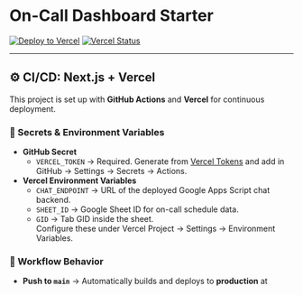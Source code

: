 # On-Call Dashboard Starter

[![Deploy to Vercel](https://github.com/adzryAI/oncall-dashboard-starter/actions/workflows/deploy.yml/badge.svg)](https://github.com/adzryAI/oncall-dashboard-starter/actions)
[![Vercel Status](https://img.shields.io/badge/Vercel-Deployed-brightgreen?logo=vercel)](https://oncall-dashboard-starter.vercel.app)

---

## ⚙️ CI/CD: Next.js + Vercel

This project is set up with **GitHub Actions** and **Vercel** for continuous deployment.

### 🔑 Secrets & Environment Variables
- **GitHub Secret**  
  - `VERCEL_TOKEN` → Required. Generate from [Vercel Tokens](https://vercel.com/account/tokens) and add in GitHub → Settings → Secrets → Actions.  
- **Vercel Environment Variables**  
  - `CHAT_ENDPOINT` → URL of the deployed Google Apps Script chat backend.  
  - `SHEET_ID` → Google Sheet ID for on-call schedule data.  
  - `GID` → Tab GID inside the sheet.  
  Configure these under Vercel Project → Settings → Environment Variables.

### 🔄 Workflow Behavior
- **Push to `main`** → Automatically builds and deploys to **production** at
